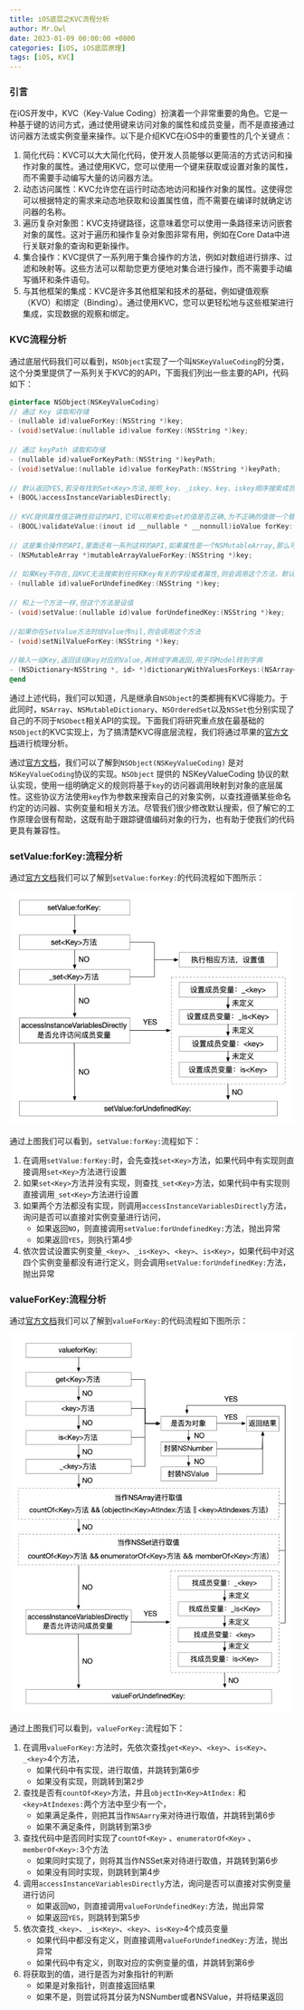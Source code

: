 ```yaml
---
title: iOS底层之KVC流程分析
author: Mr.Owl
date: 2023-01-09 00:00:00 +0800
categories: [iOS, iOS底层原理]
tags: [iOS, KVC]
---
```


### 引言

在iOS开发中，KVC（Key-Value Coding）扮演着一个非常重要的角色。它是一种基于键的访问方式，通过使用键来访问对象的属性和成员变量，而不是直接通过访问器方法或实例变量来操作。以下是介绍KVC在iOS中的重要性的几个关键点：

1. 简化代码：KVC可以大大简化代码，使开发人员能够以更简洁的方式访问和操作对象的属性。通过使用KVC，您可以使用一个键来获取或设置对象的属性，而不需要手动编写大量的访问器方法。
2. 动态访问属性：KVC允许您在运行时动态地访问和操作对象的属性。这使得您可以根据特定的需求来动态地获取和设置属性值，而不需要在编译时就确定访问器的名称。
3. 遍历复杂对象图：KVC支持键路径，这意味着您可以使用一条路径来访问嵌套对象的属性。这对于遍历和操作复杂对象图非常有用，例如在Core Data中进行关联对象的查询和更新操作。
4. 集合操作：KVC提供了一系列用于集合操作的方法，例如对数组进行排序、过滤和映射等。这些方法可以帮助您更方便地对集合进行操作，而不需要手动编写循环和条件语句。
5. 与其他框架的集成：KVC是许多其他框架和技术的基础，例如键值观察（KVO）和绑定（Binding）。通过使用KVC，您可以更轻松地与这些框架进行集成，实现数据的观察和绑定。

### KVC流程分析

通过底层代码我们可以看到，`NSObject`实现了一个叫`NSKeyValueCoding`的分类，这个分类里提供了一系列关于KVC的的API，下面我们列出一些主要的API，代码如下：

```objective-c
@interface NSObject(NSKeyValueCoding)
// 通过 Key 读取和存储
- (nullable id)valueForKey:(NSString *)key;
- (void)setValue:(nullable id)value forKey:(NSString *)key;

// 通过 keyPath 读取和存储
- (nullable id)valueForKeyPath:(NSString *)keyPath;           
- (void)setValue:(nullable id)value forKeyPath:(NSString *)keyPath;  

// 默认返回YES,若没有找到Set<Key>方法,按照_key、_iskey、key、iskey顺序搜索成员
+ (BOOL)accessInstanceVariablesDirectly;

// KVC提供属性值正确性验证的API,它可以用来检查set的值是否正确,为不正确的值做一个替换值或者拒绝设置新值并返回错误原因
- (BOOL)validateValue:(inout id __nullable * __nonnull)ioValue forKey:(NSString *)inKey error:(out NSError **)outError;

// 这是集合操作的API,里面还有一系列这样的API,如果属性是一个NSMutableArray,那么可以用这个方法来返回
- (NSMutableArray *)mutableArrayValueForKey:(NSString *)key;

// 如果Key不存在,且KVC无法搜索到任何和Key有关的字段或者属性,则会调用这个方法，默认是抛出异常
- (nullable id)valueForUndefinedKey:(NSString *)key;

// 和上一个方法一样,但这个方法是设值
- (void)setValue:(nullable id)value forUndefinedKey:(NSString *)key;

//如果你在SetValue方法时给Value传nil,则会调用这个方法
- (void)setNilValueForKey:(NSString *)key;

//输入一组Key,返回该组Key对应的Value,再转成字典返回,用于将Model转到字典
- (NSDictionary<NSString *, id> *)dictionaryWithValuesForKeys:(NSArray<NSString *> *)keys;
@end
```

通过上述代码，我们可以知道，凡是继承自`NSObject`的类都拥有KVC得能力。于此同时，`NSArray`、`NSMutableDictionary`、`NSOrderedSet`以及`NSSet`也分别实现了自己的不同于`NSObect`相关API的实现。下面我们将研究重点放在最基础的`NSObject`的KVC实现上，为了搞清楚KVC得底层流程，我们将通过苹果的[官方文档](https://developer.apple.com/library/archive/documentation/Cocoa/Conceptual/KeyValueCoding/SearchImplementation.html#//apple_ref/doc/uid/20000955-CJBBBFFA)进行梳理分析。

通过[官方文档](https://developer.apple.com/library/archive/documentation/Cocoa/Conceptual/KeyValueCoding/SearchImplementation.html#//apple_ref/doc/uid/20000955-CJBBBFFA)，我们可以了解到`NSObject(NSKeyValueCoding)` 是对`NSKeyValueCoding`协议的实现。`NSObject` 提供的 NSKeyValueCoding 协议的默认实现，使用一组明确定义的规则将基于`key`的访问器调用映射到对象的底层属性。这些协议方法使用`key`作为参数来搜索自己的对象实例，以查找遵循某些命名约定的访问器、实例变量和相关方法。尽管我们很少修改默认搜索，但了解它的工作原理会很有帮助，这既有助于跟踪键值编码对象的行为，也有助于使我们的代码更具有兼容性。

### setValue:forKey:流程分析

通过[官方文档](https://developer.apple.com/library/archive/documentation/Cocoa/Conceptual/KeyValueCoding/SearchImplementation.html#//apple_ref/doc/uid/20000955-CJBBBFFA)我们可以了解到`setValue:forKey:`的代码流程如下图所示：

![KVC_setVauleForKey_flow](../assets/img/KVC/KVC_setVauleForKey_flow.jpg)

通过上图我们可以看到，`setValue:forKey:`流程如下：

1. 在调用`setValue:forKey:`时，会先查找`set<Key>`方法，如果代码中有实现则直接调用`set<Key>`方法进行设置
2. 如果`set<Key>`方法并没有实现，则查找`_set<Key>`方法，如果代码中有实现则直接调用`_set<Key>`方法进行设置
3. 如果两个方法都没有实现，则调用`accessInstanceVariablesDirectly`方法，询问是否可以直接对实例变量进行访问，
   - 如果返回`NO`，则直接调用`setValue:forUndefinedKey:`方法，抛出异常
   - 如果返回`YES`，则执行第4步
4. 依次尝试设置实例变量`_<key>`、`_is<Key>`、`<key>`、`is<Key>`，如果代码中对这四个实例变量都没有进行定义，则会调用`setValue:forUndefinedKey:`方法，抛出异常

### valueForKey:流程分析

通过[官方文档](https://developer.apple.com/library/archive/documentation/Cocoa/Conceptual/KeyValueCoding/SearchImplementation.html#//apple_ref/doc/uid/20000955-CJBBBFFA)我们可以了解到`valueForKey:`的代码流程如下图所示：

![KVC_valueForKey_flow](../assets/img/KVC/KVC_valueForKey_flow.jpg)

通过上图我们可以看到，`valueForKey:`流程如下：

1. 在调用`valueForKey:`方法时，先依次查找`get<Key>`、`<key>`、`is<Key>`、`_<key>`4个方法，
   - 如果代码中有实现，进行取值，并跳转到第6步
   - 如果没有实现，则跳转到第2步
2. 查找是否有`countOf<Key>`方法，并且`objectIn<Key>AtIndex:` 和`<key>AtIndexes:`两个方法中至少有一个，
   - 如果满足条件，则把其当作`NSAarry`来对待进行取值，并跳转到第6步
   - 如果不满足条件，则跳转到第3步
3. 查找代码中是否同时实现了`countOf<Key>` 、`enumeratorOf<Key>`  、`memberOf<Key>:`3个方法
   - 如果同时实现了，则将其当作NSSet来对待进行取值，并跳转到第6步
   - 如果没有同时实现，则跳转到第4步
4. 调用`accessInstanceVariablesDirectly`方法，询问是否可以直接对实例变量进行访问
   - 如果返回`NO`，则直接调用`valueForUndefinedKey:`方法，抛出异常
   - 如果返回`YES`，则跳转到第5步
5. 依次查找`_<key>`、`_is<Key>`、`<key>`、`is<Key>`4个成员变量
   - 如果代码中都没有定义，则直接调用`valueForUndefinedKey:`方法，抛出异常
   - 如果代码中有定义，则取对应的实例变量的值，并跳转到第6步
6. 将获取到的值，进行是否为对象指针的判断
   - 如果是对象指针，则直接返回结果
   - 如果不是，则尝试将其分装为NSNumber或者NSValue，并将结果返回

